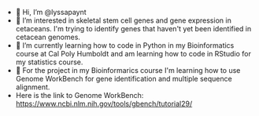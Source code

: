 - 👋 Hi, I’m @lyssapaynt
- 👀 I’m interested in skeletal stem cell genes and gene expression in cetaceans. I'm trying to identify genes that haven't yet been identified in cetacean genomes.
- 🌱 I’m currently learning how to code in Python in my Bioinformatics course at Cal Poly Humboldt and am learning how to code in RStudio for my statistics course. 
- 🐋 For the project in my Bioinformarics course I'm learning how to use Genome WorkBench for gene identification and multiple sequence alignment.
- Here is the link to Genome WorkBench: https://www.ncbi.nlm.nih.gov/tools/gbench/tutorial29/

<!---
lyssapaynt/lyssapaynt is a ✨ special ✨ repository because its `README.md` (this file) appears on your GitHub profile.
You can click the Preview link to take a look at your changes.
--->
